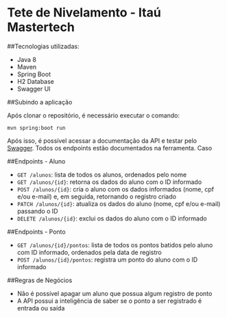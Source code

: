 # Tete de Nivelamento - Itaú Mastertech

##Tecnologias utilizadas:

* Java 8
* Maven
* Spring Boot
* H2 Database
* Swagger UI

##Subindo a aplicação

Após clonar o repositório, é necessário executar o comando:

```mvn spring:boot run```

Após isso, é possível acessar a documentação da API e testar pelo [Swagger](http://localhost:8080/controle-ponto/swagger-ui.html).
Todos os endpoints estão documentados na ferramenta. Caso 

##Endpoints - Aluno

* `GET /alunos`: lista de todos os alunos, ordenados pelo nome
* `GET /alunos/{id}`: retorna os dados do aluno com o ID informado
* `POST /alunos/{id}`: cria o aluno com os dados informados (nome, cpf e/ou e-mail) e, em seguida, retornando o registro criado
* `PATCH /alunos/{id}`: atualiza os dados do aluno (nome, cpf e/ou e-mail) passando o ID
* `DELETE /alunos/{id}`: exclui os dados do aluno com o ID informado

##Endpoints - Ponto

* `GET /alunos/{id}/pontos`: lista de todos os pontos batidos pelo aluno com ID informado, ordenados pela data de registro
* `POST /alunos/{id}/pontos`: registra um ponto do aluno com o ID informado

##Regras de Negócios

* Não é possível apagar um aluno que possua algum registro de ponto
* A API possui a inteligência de saber se o ponto a ser registrado é entrada ou saída
